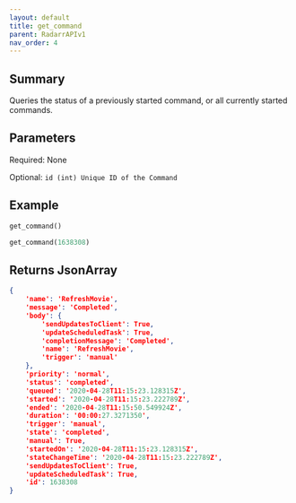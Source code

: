 ```yaml
---
layout: default
title: get_command
parent: RadarrAPIv1
nav_order: 4
---
```


## Summary

Queries the status of a previously started command, or all currently started commands.

## Parameters

Required: None

Optional: `id (int) Unique ID of the Command`

## Example

```python
get_command()
```

```python
get_command(1638308)
```

## Returns JsonArray

```json
{
    'name': 'RefreshMovie',
    'message': 'Completed',
    'body': {
        'sendUpdatesToClient': True,
        'updateScheduledTask': True,
        'completionMessage': 'Completed',
        'name': 'RefreshMovie',
        'trigger': 'manual'
    },
    'priority': 'normal',
    'status': 'completed',
    'queued': '2020-04-28T11:15:23.128315Z',
    'started': '2020-04-28T11:15:23.222789Z',
    'ended': '2020-04-28T11:15:50.549924Z',
    'duration': '00:00:27.3271350',
    'trigger': 'manual',
    'state': 'completed',
    'manual': True,
    'startedOn': '2020-04-28T11:15:23.128315Z',
    'stateChangeTime': '2020-04-28T11:15:23.222789Z',
    'sendUpdatesToClient': True,
    'updateScheduledTask': True,
    'id': 1638308
}
```
